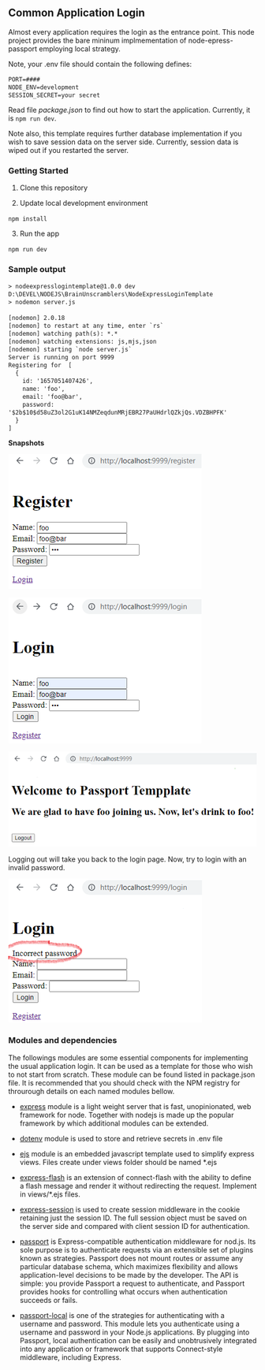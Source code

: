 ## Common Application Login

Almost every application requires the login as the entrance point.  This node project provides the bare mininum implmementation of node-epress-passport employing local strategy.

Note, your .env file should contain the following defines:

```
PORT=####
NODE_ENV=development
SESSION_SECRET=your secret
```

Read file *package.json* to find out how to start the application.  Currently, it is `npm run dev`.

Note also, this template requires further database implementation if you wish to save session data on the server side.  Currently, session data is wiped out if you restarted the server.

### Getting Started

1. Clone this repository

2. Update local development environment 

`npm install`

3. Run the app

`npm run dev`

### Sample output

```
> nodeexpresslogintemplate@1.0.0 dev D:\DEVEL\NODEJS\BrainUnscramblers\NodeExpressLoginTemplate
> nodemon server.js

[nodemon] 2.0.18
[nodemon] to restart at any time, enter `rs`
[nodemon] watching path(s): *.*
[nodemon] watching extensions: js,mjs,json
[nodemon] starting `node server.js`
Server is running on port 9999
Registering for  [
  {
    id: '1657051407426',
    name: 'foo',
    email: 'foo@bar',
    password: '$2b$10$d58uZ3ol2G1uK14NMZeqdunMRjEBR27PaUHdrlQZkjQs.VDZBHPFK'
  }
]
```

<strong>Snapshots</strong>

![register](./public/register.PNG)

![login](./public/login.PNG)

![Landing page](./public/homePage.PNG)

Logging out will take you back to the login page.  Now, try to login with an invalid password.

![logout, then try an invalid password](./public/invalidLogin.PNG)


### Modules and dependencies

The followings modules are some essential components for implementing the usual application login.  It can be used as a template for those who wish to not start from scratch.  These module can be found listed in package.json file.  It is recommended that you should check with the NPM registry for throurough details on each named modules bellow.

* [express](https://www.npmjs.com/package/express) module is a light weight server that is fast, unopinionated, web framework for node.  Together with nodejs is made up the popular framework by which additional modules can be extended.

* [dotenv](https://www.npmjs.com/package/dotenv) module is used to store and retrieve secrets in .env file

* [ejs](https://www.npmjs.com/package/ejs) module is an embedded javascript template used to simplify express views.  Files create under views folder should be named *.ejs

* [express-flash](https://www.npmjs.com/package/express-flash) is an extension of connect-flash with the ability to define a flash message and render it without redirecting the request.  Implement in views/*.ejs files.

* [express-session](https://www.npmjs.com/package/express-session) is used to create session middleware in the cookie retaining just the session ID.  The full session object must be saved on the server side and compared with client session ID for authentication.

* [passport](https://www.npmjs.com/package/passport) is Express-compatible authentication middleware for nod.js.  Its sole purpose is to authenticate requests via an extensible set of plugins known as strategies. Passport does not mount routes or assume any particular database schema, which maximizes flexibility and allows application-level decisions to be made by the developer. The API is simple: you provide Passport a request to authenticate, and Passport provides hooks for controlling what occurs when authentication succeeds or fails.

* [passport-local](https://www.npmjs.com/package/passport-local) is one of the  strategies for authenticating with a username and password.  This module lets you authenticate using a username and password in your Node.js applications. By plugging into Passport, local authentication can be easily and unobtrusively integrated into any application or framework that supports Connect-style middleware, including Express.

